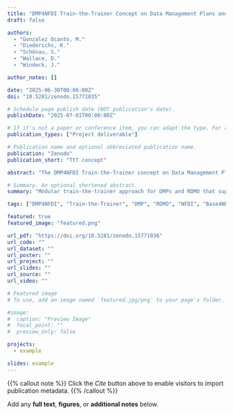 ```yaml
---
title: "DMP4NFDI Train-the-Trainer Concept on Data Management Plans and RDMO"
draft: false

authors:
  - "Gonzalez Ocanto, M."
  - "Diederichs, K."
  - "Schönau, S."
  - "Wallace, D."
  - "Windeck, J."

author_notes: []

date: "2025-06-30T00:00:00Z"
doi: "10.5281/zenodo.15771035"

# Schedule page publish date (NOT publication's date).
publishDate: "2025-07-01T00:00:00Z"

# If it's not a paper or conference item, you can adapt the type. For a general doc, "misc" often works.
publication_types: ["Project deliverable"]

# Publication name and optional abbreviated publication name.
publication: "Zenodo"
publication_short: "TtT concept"

abstract: "The DMP4NFDI Train-the-Trainer concept on Data Management Plans (DMPs) and RDMO is part of our mission to support the National Research Data Infrastructure (NFDI) by offering consortia-oriented, reusable training formats. These trainings aim to foster the creation and use of DMPs and SMPs across the NFDI, with RDMO as the central tool. This first version is based on an extensive requirement analysis carried out during the first project phase."

# Summary. An optional shortened abstract.
summary: "Modular train-the-trainer approach for DMPs and RDMO that supports learners at different levels of expertise"

tags: ["DMP4NFDI", "Train-the-Trainer", "DMP", "RDMO", "NFDI", "Base4NFDI"]

featured: true
featured_image: "featured.png"

url_pdf: "https://doi.org/10.5281/zenodo.15771036"
url_code: ""
url_dataset: ""
url_poster: ""
url_project: ""
url_slides: ""
url_source: ""
url_video: ""

# Featured image
# To use, add an image named `featured.jpg/png` to your page's folder.

#image:
#  caption: "Preview Image"
#  focal_point: ""
#  preview_only: false

projects:
  - example

slides: example
---
```


{{% callout note %}}
Click the _Cite_ button above to enable visitors to import publication metadata.
{{% /callout %}}

Add any **full text**, **figures**, or **additional notes** below.
